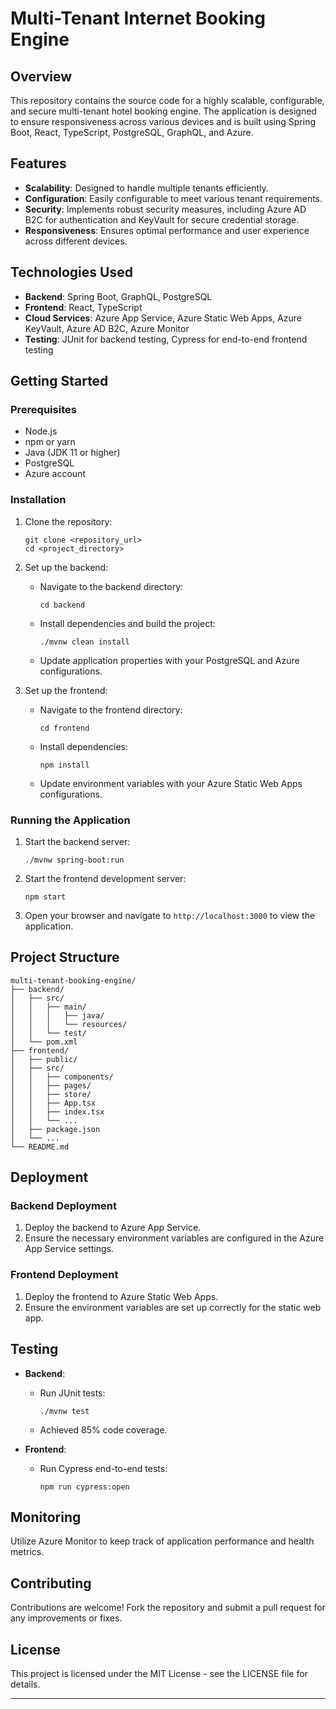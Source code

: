 # Multi-Tenant Internet Booking Engine

## Overview

This repository contains the source code for a highly scalable, configurable, and secure multi-tenant hotel booking engine. The application is designed to ensure responsiveness across various devices and is built using Spring Boot, React, TypeScript, PostgreSQL, GraphQL, and Azure.

## Features

- **Scalability**: Designed to handle multiple tenants efficiently.
- **Configuration**: Easily configurable to meet various tenant requirements.
- **Security**: Implements robust security measures, including Azure AD B2C for authentication and KeyVault for secure credential storage.
- **Responsiveness**: Ensures optimal performance and user experience across different devices.

## Technologies Used

- **Backend**: Spring Boot, GraphQL, PostgreSQL
- **Frontend**: React, TypeScript
- **Cloud Services**: Azure App Service, Azure Static Web Apps, Azure KeyVault, Azure AD B2C, Azure Monitor
- **Testing**: JUnit for backend testing, Cypress for end-to-end frontend testing

## Getting Started

### Prerequisites

- Node.js
- npm or yarn
- Java (JDK 11 or higher)
- PostgreSQL
- Azure account

### Installation

1. Clone the repository:
   ```
   git clone <repository_url>
   cd <project_directory>
   ```

2. Set up the backend:
   - Navigate to the backend directory:
     ```
     cd backend
     ```
   - Install dependencies and build the project:
     ```
     ./mvnw clean install
     ```
   - Update application properties with your PostgreSQL and Azure configurations.

3. Set up the frontend:
   - Navigate to the frontend directory:
     ```
     cd frontend
     ```
   - Install dependencies:
     ```
     npm install
     ```
   - Update environment variables with your Azure Static Web Apps configurations.

### Running the Application

1. Start the backend server:
   ```
   ./mvnw spring-boot:run
   ```

2. Start the frontend development server:
   ```
   npm start
   ```

3. Open your browser and navigate to `http://localhost:3000` to view the application.

## Project Structure

```
multi-tenant-booking-engine/
├── backend/
│   ├── src/
│   │   ├── main/
│   │   │   ├── java/
│   │   │   └── resources/
│   │   └── test/
│   └── pom.xml
├── frontend/
│   ├── public/
│   ├── src/
│   │   ├── components/
│   │   ├── pages/
│   │   ├── store/
│   │   ├── App.tsx
│   │   ├── index.tsx
│   │   └── ...
│   ├── package.json
│   └── ...
└── README.md
```

## Deployment

### Backend Deployment

1. Deploy the backend to Azure App Service.
2. Ensure the necessary environment variables are configured in the Azure App Service settings.

### Frontend Deployment

1. Deploy the frontend to Azure Static Web Apps.
2. Ensure the environment variables are set up correctly for the static web app.

## Testing

- **Backend**: 
  - Run JUnit tests:
    ```
    ./mvnw test
    ```
  - Achieved 85% code coverage.

- **Frontend**: 
  - Run Cypress end-to-end tests:
    ```
    npm run cypress:open
    ```

## Monitoring

Utilize Azure Monitor to keep track of application performance and health metrics.

## Contributing

Contributions are welcome! Fork the repository and submit a pull request for any improvements or fixes.

## License

This project is licensed under the MIT License - see the LICENSE file for details.

---

